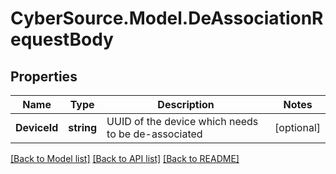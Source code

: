 # CyberSource.Model.DeAssociationRequestBody
## Properties

Name | Type | Description | Notes
------------ | ------------- | ------------- | -------------
**DeviceId** | **string** | UUID of the device which needs to be de-associated | [optional] 

[[Back to Model list]](../README.md#documentation-for-models) [[Back to API list]](../README.md#documentation-for-api-endpoints) [[Back to README]](../README.md)

